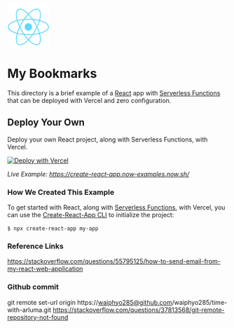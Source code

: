 ![React Logo](https://github.com/vercel/vercel/blob/main/packages/frameworks/logos/react.svg)

# My Bookmarks

This directory is a brief example of a [React](https://reactjs.org/) app with [Serverless Functions](https://vercel.com/docs/v2/serverless-functions/introduction) that can be deployed with Vercel and zero configuration.

## Deploy Your Own

Deploy your own React project, along with Serverless Functions, with Vercel.

[![Deploy with Vercel](https://vercel.com/button)](https://vercel.com/new/clone?repository-url=https://github.com/vercel/vercel/tree/main/examples/create-react-app-functions&template=create-react-app)

_Live Example: https://create-react-app.now-examples.now.sh/_

### How We Created This Example

To get started with React, along with [Serverless Functions](https://vercel.com/docs/v2/serverless-functions/introduction), with Vercel, you can use the [Create-React-App CLI](https://reactjs.org/docs/create-a-new-react-app.html#create-react-app) to initialize the project:

```shell
$ npx create-react-app my-app
```

### Reference Links

https://stackoverflow.com/questions/55795125/how-to-send-email-from-my-react-web-application

### Github commit

git remote set-url origin https://waiphyo285@github.com/waiphyo285/time-with-arluma.git
https://stackoverflow.com/questions/37813568/git-remote-repository-not-found